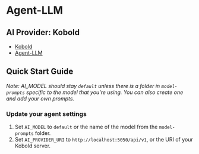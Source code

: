 # Agent-LLM

## AI Provider: Kobold

- [Kobold](https://github.com/KoboldAI/KoboldAI-Client)
- [Agent-LLM](https://github.com/Josh-XT/Agent-LLM)

## Quick Start Guide
_Note: AI_MODEL should stay `default` unless there is a folder in `model-prompts` specific to the model that you're using. You can also create one and add your own prompts._

### Update your agent settings
1. Set `AI_MODEL` to `default` or the name of the model from the `model-prompts` folder.
2. Set `AI_PROVIDER_URI` to `http://localhost:5050/api/v1`, or the URI of your Kobold server. 
